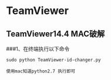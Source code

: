 # TeamViewer

## TeamViewer14.4 MAC破解
###1、在终端执行以下命令
```
sudo python TeamViewer-id-changer.py
```
```
使用mac知道python2.7 执行即可
```